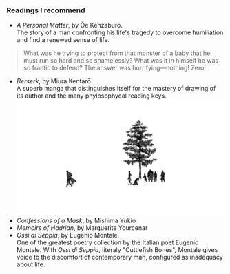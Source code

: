 ### Readings I recommend

- *A Personal Matter*, by Ōe Kenzaburō.<br>
The story of a man confronting his life's tragedy to overcome humiliation and find a renewed sense of life.
> What was he trying to protect from that monster of a baby that he must run so hard and so shamelessly? What was it in himself he was so frantic to defend? The answer was horrifying—nothing! Zero!
- *Berserk*, by Miura Kentarō.<br>
A superb manga that distinguishes itself for the mastery of drawing of its author and the many phylosophycal reading keys.
![](/assets/guts-leaves.png)
- *Confessions of a Mask*, by Mishima Yukio
- *Memoirs of Hadrian*, by Marguerite Yourcenar
- *Ossi di Seppia*, by Eugenio Montale.<br>
One of the greatest poetry collection by the Italian poet Eugenio Montale. With *Ossi di Seppia*, literaly "Cuttlefish Bones", Montale gives voice to the discomfort of contemporary man, configured as inadequacy about life.


